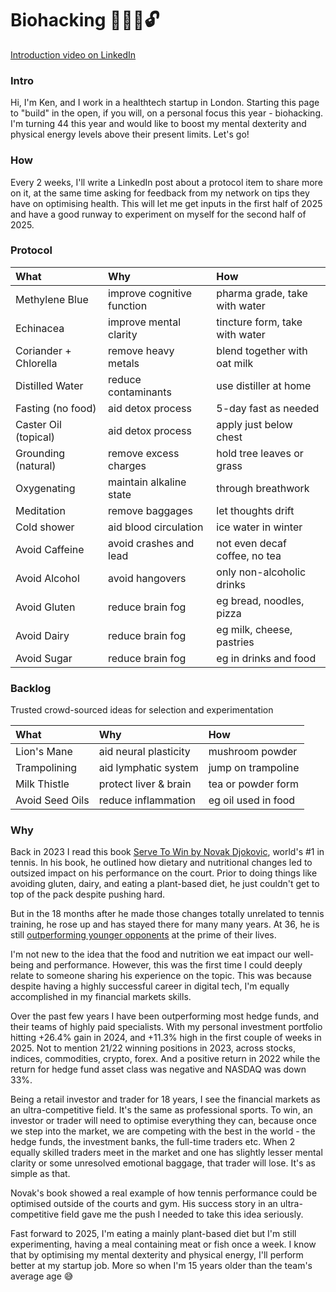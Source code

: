 # Biohacking 🧬🧠💪🔓
[Introduction video on LinkedIn](https://www.linkedin.com/posts/kensoh_hi-guys-im-turning-44-soon-and-i-think-activity-7286335586817179649-U2US)

### Intro
Hi, I'm Ken, and I work in a healthtech startup in London. Starting this page to "build" in the open, if you will, on a personal focus this year - biohacking. I'm turning 44 this year and would like to boost my mental dexterity and physical energy levels above their present limits. Let's go!

### How
Every 2 weeks, I'll write a LinkedIn post about a protocol item to share more on it, at the same time asking for feedback from my network on tips they have on optimising health. This will let me get inputs in the first half of 2025 and have a good runway to experiment on myself for the second half of 2025.

### Protocol
What|Why|How
:--|:---|:--
Methylene Blue|improve cognitive function|pharma grade, take with water
Echinacea|improve mental clarity|tincture form, take with water
Coriander + Chlorella|remove heavy metals|blend together with oat milk
Distilled Water|reduce contaminants|use distiller at home
Fasting (no food)|aid detox process|5-day fast as needed
Caster Oil (topical)|aid detox process|apply just below chest
Grounding (natural)|remove excess charges|hold tree leaves or grass
Oxygenating|maintain alkaline state|through breathwork
Meditation|remove baggages|let thoughts drift
Cold shower|aid blood circulation|ice water in winter
Avoid Caffeine|avoid crashes and lead|not even decaf coffee, no tea
Avoid Alcohol|avoid hangovers|only non-alcoholic drinks
Avoid Gluten|reduce brain fog|eg bread, noodles, pizza
Avoid Dairy|reduce brain fog|eg milk, cheese, pastries
Avoid Sugar|reduce brain fog|eg in drinks and food

### Backlog
Trusted crowd-sourced ideas for selection and experimentation

What|Why|How
:--|:---|:--
Lion's Mane|aid neural plasticity|mushroom powder
Trampolining|aid lymphatic system|jump on trampoline
Milk Thistle|protect liver & brain|tea or powder form
Avoid Seed Oils|reduce inflammation|eg oil used in food

### Why
Back in 2023 I read this book [Serve To Win by Novak Djokovic](https://www.amazon.co.uk/Serve-Win-Gluten-free-Physical-Excellence/dp/0552170534), world's #1 in tennis. In his book, he outlined how dietary and nutritional changes led to outsized impact on his performance on the court. Prior to doing things like avoiding gluten, dairy, and eating a plant-based diet, he just couldn't get to top of the pack despite pushing hard.

But in the 18 months after he made those changes totally unrelated to tennis training, he rose up and has stayed there for many many years. At 36, he is still [outperforming younger opponents](https://ausopen.com/video-player#!?videoId=6367445567112) at the prime of their lives.

I'm not new to the idea that the food and nutrition we eat impact our well-being and performance. However, this was the first time I could deeply relate to someone sharing his experience on the topic. This was because despite having a highly successful career in digital tech, I'm equally accomplished in my financial markets skills.

Over the past few years I have been outperforming most hedge funds, and their teams of highly paid specialists. With my personal investment portfolio hitting +26.4% gain in 2024, and +11.3% high in the first couple of weeks in 2025. Not to mention 21/22 winning positions in 2023, across stocks, indices, commodities, crypto, forex. And a positive return in 2022 while the return for hedge fund asset class was negative and NASDAQ was down 33%.

Being a retail investor and trader for 18 years, I see the financial markets as an ultra-competitive field. It's the same as professional sports. To win, an investor or trader will need to optimise everything they can, because once we step into the market, we are competing with the best in the world - the hedge funds, the investment banks, the full-time traders etc. When 2 equally skilled traders meet in the market and one has slightly lesser mental clarity or some unresolved emotional baggage, that trader will lose. It's as simple as that.

Novak's book showed a real example of how tennis performance could be optimised outside of the courts and gym. His success story in an ultra-competitive field gave me the push I needed to take this idea seriously.

Fast forward to 2025, I'm eating a mainly plant-based diet but I'm still experimenting, having a meal containing meat or fish once a week. I know that by optimising my mental dexterity and physical energy, I'll perform better at my startup job. More so when I'm 15 years older than the team's average age 😅
